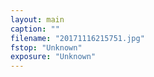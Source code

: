 ```yaml
---
layout: main
caption: ""
filename: "20171116215751.jpg"
fstop: "Unknown"
exposure: "Unknown"
---
```

